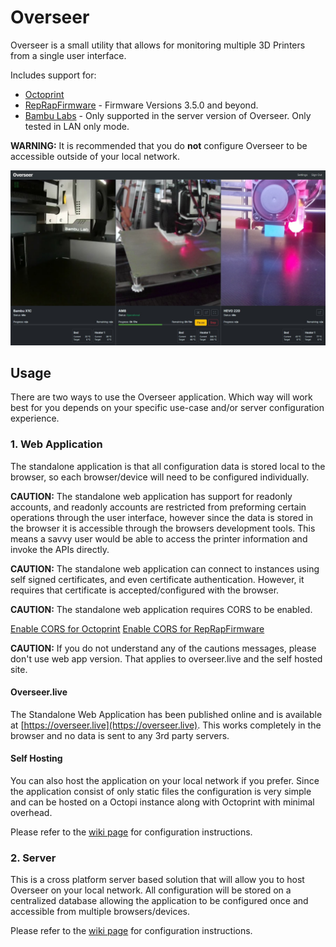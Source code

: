 # Overseer

Overseer is a small utility that allows for monitoring multiple 3D Printers from a single user interface.

Includes support for:

- [Octoprint](https://github.com/foosel/OctoPrint)
- [RepRapFirmware](https://github.com/dc42/RepRapFirmware) - Firmware Versions 3.5.0 and beyond.
- [Bambu Labs](https://wiki.bambulab.com/en/home) - Only supported in the server version of Overseer. Only tested in LAN only mode.

**WARNING:** It is recommended that you do **not** configure Overseer to be accessible outside of your local network.

![Screenshot](/preview.jpg)

## Usage

There are two ways to use the Overseer application. Which way will work best for you depends on your specific use-case and/or server configuration experience.

### 1. Web Application

The standalone application is that all configuration data is stored local to the browser, so each browser/device will need to be configured individually.

**CAUTION:** The standalone web application has support for readonly accounts, and readonly accounts are restricted from preforming certain operations through the user interface, however since the data is stored in the browser it is accessible through the browsers development tools. This means a savvy user would be able to access the printer information and invoke the APIs directly.

**CAUTION:** The standalone web application can connect to instances using self signed certificates, and even certificate authentication. However, it requires that certificate is accepted/configured with the browser.

**CAUTION:** The standalone web application requires CORS to be enabled.

[Enable CORS for Octoprint](https://docs.octoprint.org/en/master/api/general.html#cross-origin-requests)
[Enable CORS for RepRapFirmware](https://docs.duet3d.com/User_manual/Reference/Gcodes#m586-configure-network-protocols)

**CAUTION:** If you do not understand any of the cautions messages, please don't use web app version. That applies to overseer.live and the self hosted site.

#### Overseer.live

The Standalone Web Application has been published online and is available at [https://overseer.live](https://overseer.live). This works completely in the browser and no data is sent to any 3rd party servers.

#### Self Hosting

You can also host the application on your local network if you prefer. Since the application consist of only static files the configuration is very simple and can be hosted on a Octopi instance along with Octoprint with minimal overhead.

Please refer to the [wiki page](https://github.com/michaelfdeberry/overseer/wiki/Overseer-Standalone-Web-App) for configuration instructions.

### 2.  Server

This is a cross platform server based solution that will allow you to host Overseer on your local network. All configuration will be stored on a centralized database allowing the application to be configured once and accessible from multiple browsers/devices.

Please refer to the [wiki page](https://github.com/michaelfdeberry/overseer/wiki/Overseer-Daemon-%28.Net-Core%29) for configuration instructions.
